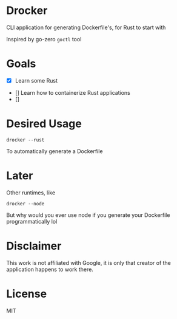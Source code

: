 # Drocker

CLI application for generating Dockerfile's, for Rust to start with

Inspired by go-zero `goctl` tool


# Goals 

- [x] Learn some Rust
- [] Learn how to containerize Rust applications
- [] 

# Desired Usage

```
drocker --rust
```

To automatically generate a Dockerfile

# Later

Other runtimes, like

```
drocker --node
```

But why would you ever use node if you generate your Dockerfile programmatically lol

# Disclaimer

This work is not affiliated with Google, it is only that creator of the
application happens to work there. 

# License

MIT

